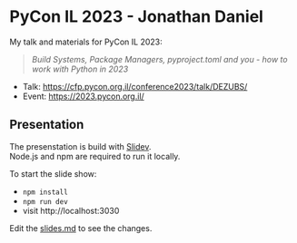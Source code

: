 # PyCon IL 2023 - Jonathan Daniel

My talk and materials for PyCon IL 2023:
> *Build Systems, Package Managers, pyproject.toml and you - how to work with Python in 2023*

* Talk: https://cfp.pycon.org.il/conference2023/talk/DEZUBS/
* Event: https://2023.pycon.org.il/


## Presentation

The presenstation is build with [Slidev](https://github.com/slidevjs/slidev).  
Node.js and npm are required to run it locally.

To start the slide show:

- `npm install`
- `npm run dev`
- visit http://localhost:3030

Edit the [slides.md](./slides.md) to see the changes.
